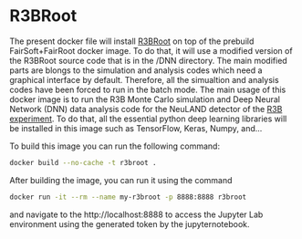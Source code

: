 # R3BRoot

The present docker file will install [R3BRoot](https://www.r3broot.gsi.de/) on top
of the prebuild FairSoft+FairRoot docker image. To do that, it will use a
modified version of the R3BRoot source code that is in the /DNN directory.
The main modified parts are blongs to the simulation and analysis codes which need
a graphical interface by default. Therefore, all the simualtion and analysis codes
have been forced to run in the batch mode.
The main usage of this docker image is to run the R3B Monte Carlo simulation
and Deep Neural Network (DNN) data analysis code for the NeuLAND detector of the
[R3B experiment](https://www.r3b-nustar.de/).
To do that, all the essential python deep learning libraries will be installed in this
image such as TensorFlow, Keras, Numpy, and...

To build this image you can run the following command:

```bash
docker build --no-cache -t r3broot .
```

After building the image, you can run it using the command

```bash
docker run -it --rm --name my-r3broot -p 8888:8888 r3broot
```
and navigate to the http://localhost:8888 to access the Jupyter Lab environment using the
generated token by the jupyternotebook.